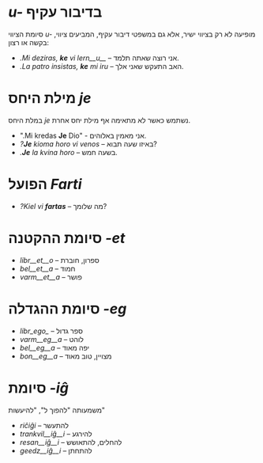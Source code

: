 # *u-* בדיבור עקיף

סיומת הציווי *u-* מופיעה לא רק בציווי ישיר, אלא גם במשפטי דיבור עקיף, המביעים ציווי, בקשה או רצון:

- *.Mi deziras, __ke__ vi lern__u__* – אני רוצה שאתה תלמד.
- *.La patro insistas, __ke__ mi iru* – האב התעקש שאני אלך. 
 
# מילת היחס *je*

במלת היחס *je* נשתמש כאשר לא מתאימה אף מילת יחס אחרת.

- ".Mi kredas __Je__ Dio" - אני מאמין באלוהים.
- *?__Je__ kioma horo vi venos* – באיזו שעה תבוא?
- *.__Je__ la kvina horo* – בשעה חמש.
 

# הפועל *Farti*

- *?Kiel vi __fartas__* – מה שלומך?


# סיומת ההקטנה *-et*

- *libr__et__o* – ספרון, חוברת
- *bel__et__a*  – חמוד
- *varm__et__a* – פושר
 

# סיומת ההגדלה *-eg*

- *libr_ego_*    – ספר גדול
- *varm__eg__a*  – לוהט
- *bel__eg__a*   – יפה מאוד
- *bon__eg__a*   – מצויין, טוב מאוד
 

# סיומת  *-iĝ*

משמעותה "להפוך ל", "להיעשות"
- *riĉiĝi*          – להתעשר
- *trankvil__iĝ__i* – להירגע
- *resan__iĝ__i*    – להחלים, להתאושש
- *geedz__iĝ__i*    – להתחתן
 


